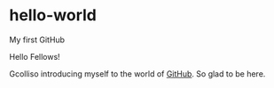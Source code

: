 # hello-world
My first GitHub

Hello Fellows!

Gcolliso introducing myself to the world of <a href="https://github.com">GitHub</a>.
So glad to be here.
